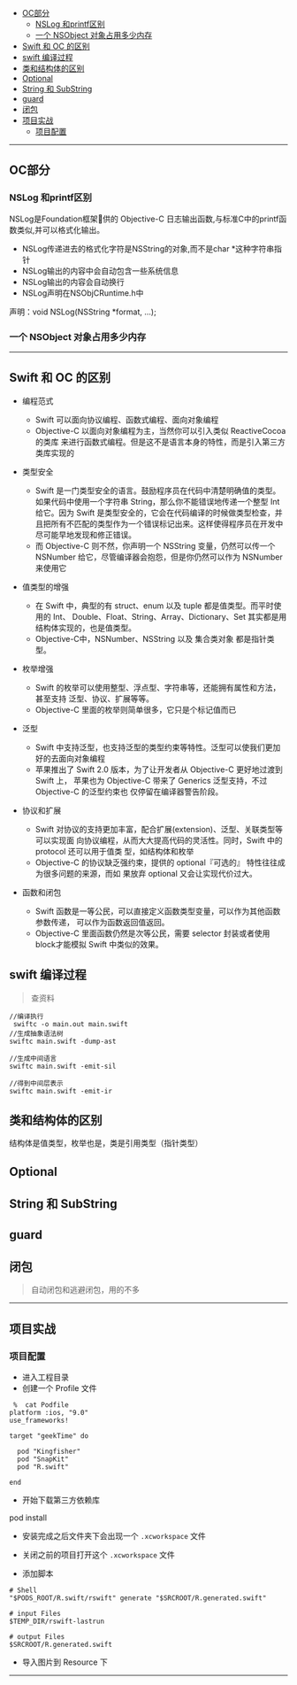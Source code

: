 
- [OC部分](#oc部分)
  - [NSLog 和printf区别](#nslog-和printf区别)
  - [一个 NSObject 对象占用多少内存](#一个-nsobject-对象占用多少内存)
- [Swift 和 OC 的区别](#swift-和-oc-的区别)
- [swift 编译过程](#swift-编译过程)
- [类和结构体的区别](#类和结构体的区别)
- [Optional](#optional)
- [String 和 SubString](#string-和-substring)
- [guard](#guard)
- [闭包](#闭包)
- [项目实战](#项目实战)
  - [项目配置](#项目配置)

------

## OC部分

### NSLog 和printf区别

NSLog是Foundation框架􏰀供的 Objective-C 日志输出函数,与标准C中的printf函数类似,并可以格式化输出。

- NSLog传递进去的格式化字符是NSString的对象,而不是char *这种字符串指针
- NSLog输出的内容中会自动包含一些系统信息
- NSLog输出的内容会自动换行
- NSLog声明在NSObjCRuntime.h中

声明：void NSLog(NSString *format, ...);

### 一个 NSObject 对象占用多少内存





-----

## Swift 和 OC 的区别

- 编程范式
  - Swift 可以面向协议编程、函数式编程、面向对象编程
  - Objective-C 以面向对象编程为主，当然你可以引入类似 ReactiveCocoa 的类库 来进行函数式编程。但是这不是语言本身的特性，而是引入第三方类库实现的

- 类型安全
  - Swift 是一门类型安全的语言。鼓励程序员在代码中清楚明确值的类型。如果代码中使用一个字符串 String，那么你不能错误地传递一个整型 Int 给它。因为 Swift 是类型安全的，它会在代码编译的时候做类型检查，并且把所有不匹配的类型作为一个错误标记出来。这样使得程序员在开发中尽可能早地发现和修正错误。
  - 而 Objective-C 则不然，你声明一个 NSString 变量，仍然可以传一个 NSNumber 给它，尽管编译器会抱怨，但是你仍然可以作为 NSNumber 来使用它

- 值类型的增强
  - 在 Swift 中，典型的有 struct、enum 以及 tuple 都是值类型。而平时使用的 Int、 Double、Float、String、Array、Dictionary、Set 其实都是用结构体实现的，也是值类型。
  - Objective-C中，NSNumber、NSString 以及 集合类对象 都是指针类型。

- 枚举增强
  - Swift 的枚举可以使用整型、浮点型、字符串等，还能拥有属性和方法，甚至支持 泛型、协议、扩展等等。
  - Objective-C 里面的枚举则简单很多，它只是个标记值而已

- 泛型
  - Swift 中支持泛型，也支持泛型的类型约束等特性。泛型可以使我们更加好的去面向对象编程
  - 苹果推出了 Swift 2.0 版本，为了让开发者从 Objective-C 更好地过渡到 Swift 上， 苹果也为 Objective-C 带来了 Generics 泛型支持，不过 Objective-C 的泛型约束也 仅停留在编译器警告阶段。

- 协议和扩展
  - Swift 对协议的支持更加丰富，配合扩展(extension)、泛型、关联类型等可以实现面 向协议编程，从而大大提高代码的灵活性。同时，Swift 中的 protocol 还可以用于值类 型，如结构体和枚举
  - Objective-C 的协议缺乏强约束，提供的 optional『可选的』 特性往往成为很多问题的来源，而如 果放弃 optional 又会让实现代价过大。

- 函数和闭包
  - Swift 函数是一等公民，可以直接定义函数类型变量，可以作为其他函数参数传递， 可以作为函数返回值返回。
  - Objective-C 里面函数仍然是次等公民，需要 selector 封装或者使用block才能模拟 Swift 中类似的效果。

 ## swift 编译过程

 > 查资料

```
//编译执行
 swiftc -o main.out main.swift 
//生成抽象语法树
swiftc main.swift -dump-ast

//生成中间语言
swiftc main.swift -emit-sil

//得到中间层表示
swiftc main.swift -emit-ir 

```


## 类和结构体的区别

结构体是值类型，枚举也是，类是引用类型（指针类型）

## Optional

## String 和 SubString

## guard

## 闭包

> 自动闭包和逃避闭包，用的不多

 



---

## 项目实战

### 项目配置

- 进入工程目录 
- 创建一个 Profile 文件
  
```
 %  cat Podfile 
platform :ios, "9.0"
use_frameworks!

target "geekTime" do

  pod "Kingfisher"
  pod "SnapKit"
  pod "R.swift"

end
```

- 开始下载第三方依赖库

pod install 

- 安装完成之后文件夹下会出现一个 `.xcworkspace` 文件

- 关闭之前的项目打开这个 `.xcworkspace` 文件

- 添加脚本

```
# Shell
"$PODS_ROOT/R.swift/rswift" generate "$SRCROOT/R.generated.swift"

# input Files
$TEMP_DIR/rswift-lastrun

# output Files
$SRCROOT/R.generated.swift
```

- 导入图片到 Resource 下




----

